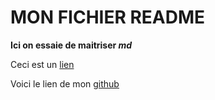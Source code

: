 # MON FICHIER README

**Ici on essaie de maitriser _md_**

Ceci est un [lien](google.fr)

Voici le lien de mon [github](https://github.com/aldokpanou/)